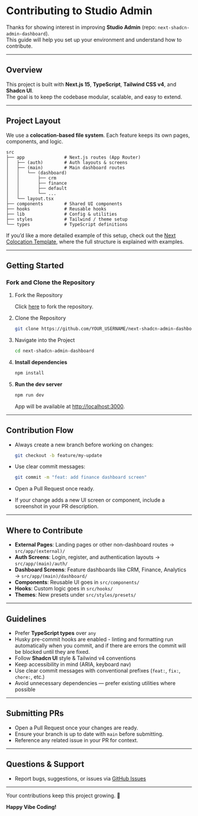 # Contributing to Studio Admin

Thanks for showing interest in improving **Studio Admin** (repo: `next-shadcn-admin-dashboard`).  
This guide will help you set up your environment and understand how to contribute.

---

## Overview

This project is built with **Next.js 15**, **TypeScript**, **Tailwind CSS v4**, and **Shadcn UI**.  
The goal is to keep the codebase modular, scalable, and easy to extend.

---

## Project Layout

We use a **colocation-based file system**. Each feature keeps its own pages, components, and logic.

```
src
├── app               # Next.js routes (App Router)
│   ├── (auth)        # Auth layouts & screens
│   ├── (main)        # Main dashboard routes
│   │   └── (dashboard)
│   │       ├── crm
│   │       ├── finance
│   │       ├── default
│   │       └── ...
│   └── layout.tsx
├── components        # Shared UI components
├── hooks             # Reusable hooks
├── lib               # Config & utilities
├── styles            # Tailwind / theme setup
└── types             # TypeScript definitions
```

If you’d like a more detailed example of this setup, check out the [Next Colocation Template](https://github.com/arhamkhnz/next-colocation-template), where the full structure is explained with examples.

---

## Getting Started

### Fork and Clone the Repository

1. Fork the Repository

   Click [here](https://github.com/arhamkhnz/next-shadcn-admin-dashboard/fork) to fork the repository.

2. Clone the Repository
   ```bash
   git clone https://github.com/YOUR_USERNAME/next-shadcn-admin-dashboard.git
   ```
3. Navigate into the Project

   ```bash
   cd next-shadcn-admin-dashboard
   ```

4. **Install dependencies**

   ```bash
   npm install
   ```

5. **Run the dev server**
   ```bash
   npm run dev
   ```
   App will be available at [http://localhost:3000](http://localhost:3000).

---

## Contribution Flow

- Always create a new branch before working on changes:

  ```bash
  git checkout -b feature/my-update
  ```

- Use clear commit messages:

  ```bash
  git commit -m "feat: add finance dashboard screen"
  ```

- Open a Pull Request once ready.
- If your change adds a new UI screen or component, include a screenshot in your PR description.

---

## Where to Contribute

- **External Pages**: Landing pages or other non-dashboard routes → `src/app/(external)/`
- **Auth Screens**: Login, register, and authentication layouts → `src/app/(main)/auth/`
- **Dashboard Screens**: Feature dashboards like CRM, Finance, Analytics → `src/app/(main)/dashboard/`
- **Components**: Reusable UI goes in `src/components/`
- **Hooks**: Custom logic goes in `src/hooks/`
- **Themes**: New presets under `src/styles/presets/`

---

## Guidelines

- Prefer **TypeScript types** over `any`
- Husky pre-commit hooks are enabled - linting and formatting run automatically when you commit, and if there are errors the commit will be blocked until they are fixed.
- Follow **Shadcn UI** style & Tailwind v4 conventions
- Keep accessibility in mind (ARIA, keyboard nav)
- Use clear commit messages with conventional prefixes (`feat:`, `fix:`, `chore:`, etc.)
- Avoid unnecessary dependencies — prefer existing utilities where possible

---

## Submitting PRs

- Open a Pull Request once your changes are ready.
- Ensure your branch is up to date with `main` before submitting.
- Reference any related issue in your PR for context.

---

## Questions & Support

- Report bugs, suggestions, or issues via [GitHub Issues](https://github.com/arhamkhnz/next-shadcn-admin-dashboard/issues)

---

Your contributions keep this project growing. 🚀

**Happy Vibe Coding!**
